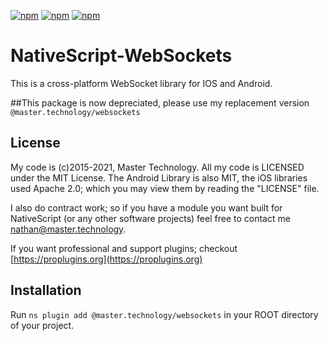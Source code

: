 [![npm](https://img.shields.io/npm/v/@master.technology/websockets.svg)](https://www.npmjs.com/package/@master.technology/websockets)
[![npm](https://img.shields.io/npm/l/@master.technology/websockets.svg)](https://www.npmjs.com/package/@master.technology/websockets)
[![npm](https://img.shields.io/npm/dt/@master.technology/websockets.svg?label=npm%20d%2fls)](https://www.npmjs.com/package/@master.technology/websockets)


# NativeScript-WebSockets

This is a cross-platform WebSocket library for IOS and Android.


##This package is now depreciated, please use my replacement version
`@master.technology/websockets` 

## License
My code is (c)2015-2021, Master Technology.  All my code is LICENSED under the MIT License. The Android Library is also MIT, the iOS libraries used Apache 2.0; which you may view them by reading the "LICENSE" file.

I also do contract work; so if you have a module you want built for NativeScript (or any other software projects) feel free to contact me [nathan@master.technology](mailto://nathan@master.technology).

If you want professional and support plugins; checkout [https://proplugins.org](https://proplugins.org)

## Installation


Run `ns plugin add @master.technology/websockets` in your ROOT directory of your project.

